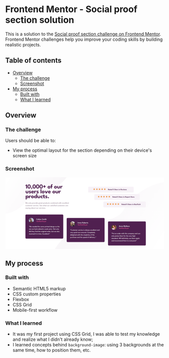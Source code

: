 # Frontend Mentor - Social proof section solution

This is a solution to the [Social proof section challenge on Frontend Mentor](https://www.frontendmentor.io/challenges/social-proof-section-6e0qTv_bA). Frontend Mentor challenges help you improve your coding skills by building realistic projects. 

## Table of contents

- [Overview](#overview)
  - [The challenge](#the-challenge)
  - [Screenshot](#screenshot)
- [My process](#my-process)
  - [Built with](#built-with)
  - [What I learned](#what-i-learned)
  
## Overview

### The challenge

Users should be able to:

- View the optimal layout for the section depending on their device's screen size

### Screenshot

![screenshot](screenshot.png)

## My process

### Built with

- Semantic HTML5 markup
- CSS custom properties
- Flexbox
- CSS Grid
- Mobile-first workflow

### What I learned

- It was my first project using CSS Grid, I was able to test my knowledge and realize what I didn't already know;
- I learned concepts behind ```background-image```: using 3 backgrounds at the same time, how to position them, etc.